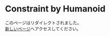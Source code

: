 # Constraint by Humanoid

このページはリダイレクトされました。  
[新しいページ](https://docs.mochizuki.moe/Unity/ConstraintByHumanoid/)へアクセスしてください。
